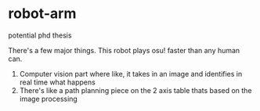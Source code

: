 # robot-arm
potential phd thesis

There's a few major things.  This robot plays osu! faster than any human can.
1. Computer vision part where like, it takes in an image and identifies in real time what happens
2.  There's like a path planning piece on the 2 axis table thats based on the image processing
